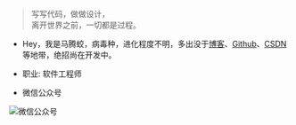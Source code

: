 > 写写代码，做做设计，  
> 离开世界之前，一切都是过程。

* Hey，我是马腾蛟，病毒种，进化程度不明，多出没于[博客](https://mtjsoft.github.io)、[Github](http://github.com/mtjsoft)、[CSDN](http://write.blog.csdn.net/postlist) 等地带，绝招尚在开发中。

* 职业: 软件工程师 
* 微信公众号

![微信公众号](http://img.blog.csdn.net/20170311162237870?watermark/2/text/aHR0cDovL2Jsb2cuY3Nkbi5uZXQvcXFfMjg3NzkwODM=/font/5a6L5L2T/fontsize/400/fill/I0JBQkFCMA==/dissolve/70/gravity/SouthEast)
